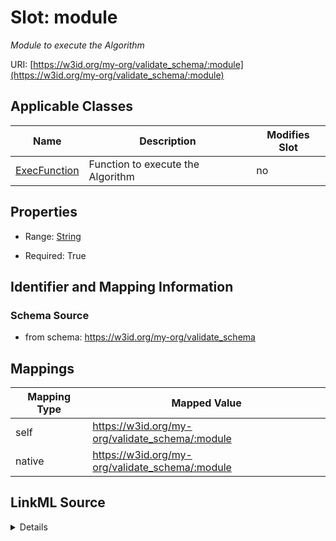 

# Slot: module


_Module to execute the Algorithm_





URI: [https://w3id.org/my-org/validate_schema/:module](https://w3id.org/my-org/validate_schema/:module)



<!-- no inheritance hierarchy -->





## Applicable Classes

| Name | Description | Modifies Slot |
| --- | --- | --- |
| [ExecFunction](ExecFunction.md) | Function to execute the Algorithm |  no  |







## Properties

* Range: [String](String.md)

* Required: True





## Identifier and Mapping Information







### Schema Source


* from schema: https://w3id.org/my-org/validate_schema




## Mappings

| Mapping Type | Mapped Value |
| ---  | ---  |
| self | https://w3id.org/my-org/validate_schema/:module |
| native | https://w3id.org/my-org/validate_schema/:module |




## LinkML Source

<details>
```yaml
name: module
description: Module to execute the Algorithm
from_schema: https://w3id.org/my-org/validate_schema
rank: 1000
alias: module
domain_of:
- ExecFunction
range: string
required: true

```
</details>